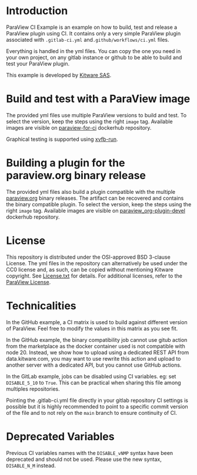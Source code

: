 Introduction
============
ParaView CI Example is an example on how to build, test and release a ParaView plugin using CI.
It contains only a very simple ParaView plugin associated with `.gitlab-ci.yml` and`.github/workflows/ci.yml` files.

Everything is handled in the yml files. You can copy the one you need in your own project,
on any gitlab instance or github to be able to build and test your ParaView plugin.

This example is developed by [Kitware SAS][].

[Kitware SAS]: https://www.kitware.eu

Build and test with a ParaView image
====================================
The provided yml files use multiple ParaView versions to build and test.
To select the version, keep the steps using the right `image` tag.
Available images are visible on [paraview-for-ci][] dockerhub repository.

Graphical testing is supported using [xvfb-run][].

[paraview-for-ci]: https://hub.docker.com/r/kitware/paraview-for-ci
[xvfb-run]: https://en.wikipedia.org/wiki/Xvfb

Building a plugin for the paraview.org binary release
=====================================================
The provided yml files also build a plugin compatible with the multiple [paraview.org][] binary releases.
The artifact can be recovered and contains the binary compatible plugin.
To select the version, keep the steps using the right `image` tag.
Available images are visible on [paraview_org-plugin-devel][] dockerhub repository.

[paraview_org-plugin-devel]: https://hub.docker.com/r/kitware/paraview_org-plugin-devel/tags
[paraview.org]: https://paraview.org/download

License
=======

This repository is distributed under the OSI-approved BSD 3-clause License.
The yml files in the repository can alternatively be used under the CC0 license
and, as such, can be copied without mentioning Kitware copyright.
See [License.txt][] for details. For additional licenses, refer to the
[ParaView License][].

[License.txt]: License.txt
[ParaView License]: http://www.paraview.org/paraview-license/

Technicalities
==============

In the GitHub example, a CI matrix is used to build against different version of ParaView.
Feel free to modify the values in this matrix as you see fit.

In the GitHub example, the binary compatibility job cannot use gitub action from the marketplace
as the docker container used is not compatible with node 20. Instead, we show how to upload using
a dedicated REST API from data.kitware.com, you may want to use rewrite this action and upload
to another server with a dedicated API, but you cannot use GitHub actions.

In the GitLab example, jobs can be disabled using CI variables. eg: set `DISABLE_5_10` to `True`.
This can be practical when sharing this file among multiples repositories.

Pointing the .gitlab-ci.yml file directly in your gitlab repository CI settings is possible but it is highly recommended
to point to a specific commit version of the file and to not rely on the `main` branch to ensure continuity of CI.

Deprecated Variables
====================

Previous CI variables names with the `DISABLE_vNMP` syntax have been deprecated and should not be used.
Please use the new syntax, `DISABLE_N_M` instead.
